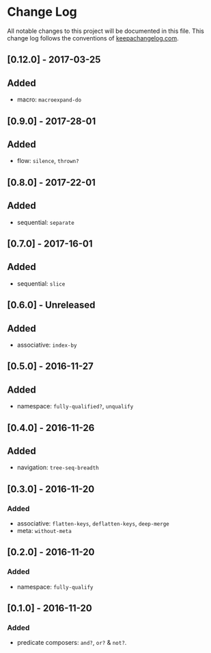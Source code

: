 # Change Log
All notable changes to this project will be documented in this file. This change log follows the conventions of [keepachangelog.com](http://keepachangelog.com/).

## [0.12.0] - 2017-03-25
## Added
  - macro: `macroexpand-do`

## [0.9.0] - 2017-28-01
## Added
  - flow: `silence`, `thrown?`

## [0.8.0] - 2017-22-01
## Added
  - sequential: `separate`

## [0.7.0] - 2017-16-01
## Added
  - sequential: `slice`

## [0.6.0] - Unreleased
## Added
  - associative: `index-by`

## [0.5.0] - 2016-11-27
## Added
  - namespace: `fully-qualified?`, `unqualify`

## [0.4.0] - 2016-11-26
## Added
  - navigation: `tree-seq-breadth`

## [0.3.0] - 2016-11-20
### Added
  - associative: `flatten-keys`, `deflatten-keys`, `deep-merge`
  - meta: `without-meta`

## [0.2.0] - 2016-11-20
### Added
  - namespace: `fully-qualify`

## [0.1.0] - 2016-11-20
### Added
  - predicate composers: `and?`, `or?` & `not?`.
